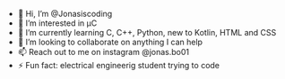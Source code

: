 - 👋 Hi, I’m @Jonasiscoding
- 👀 I’m interested in µC
- 🌱 I’m currently learning C, C++, Python, new to Kotlin, HTML and CSS
- 💞️ I’m looking to collaborate on anything I can help
- 📫 Reach out to me on instagram @jonas.bo01
- ⚡ Fun fact: electrical engineerig student trying to code

<!---
Jonasiscoding/Jonasiscoding is a ✨ special ✨ repository because its `README.md` (this file) appears on your GitHub profile.
You can click the Preview link to take a look at your changes.
--->
